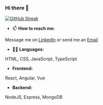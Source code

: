 ### Hi there 👋

[![GitHub Streak](https://streak-stats.demolab.com?user=TAVnotDove&theme=dark&hide_border=true&mode=weekly&background=0D1117)](https://git.io/streak-stats)

- 📫 **How to reach me:**

Message me on [LinkedIn](https://www.linkedin.com/in/slavey-dikovski/)
or send me an [Email](mailto:dikovski.slavey@gmail.com)

- 👨‍💻 **Languages:**

HTML, CSS, JavaScript, TypeScript

- **Frontend:**

React, Angular, Vue

- **Backend:**

NodeJS, Express, MongoDB
<!--
**TAVnotDove/TAVnotDove** is a ✨ _special_ ✨ repository because its `README.md` (this file) appears on your GitHub profile.

Here are some ideas to get you started:

- 🔭 I’m currently working on ...
- 🌱 I’m currently learning ...
- 👯 I’m looking to collaborate on ...
- 🤔 I’m looking for help with ...
- 💬 Ask me about ...
- 📫 How to reach me: ...
- 😄 Pronouns: ...
- ⚡ Fun fact: ...
-->
